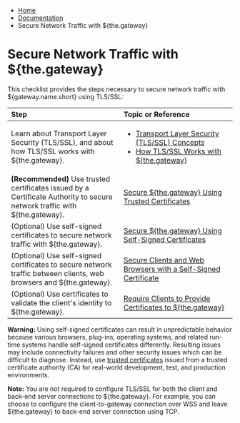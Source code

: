 -   [Home](../../index.md)
-   [Documentation](../index.md)
-   Secure Network Traffic with ${the.gateway}

Secure Network Traffic with ${the.gateway}
==========================================

This checklist provides the steps necessary to secure network traffic with ${gateway.name.short} using TLS/SSL:

<table>
<colgroup>
<col width="50%" />
<col width="50%" />
</colgroup>
<thead>
<tr class="header">
<th align="left">Step</th>
<th align="left">Topic or Reference</th>
</tr>
</thead>
<tbody>
<tr class="odd">
<td align="left">Learn about Transport Layer Security (TLS/SSL), and about how TLS/SSL works with ${the.gateway}.</td>
<td align="left"><ul>
<li><a href="c_tls.md">Transport Layer Security (TLS/SSL) Concepts</a></li>
<li><a href="u_tls_works.md">How TLS/SSL Works with ${the.gateway}</a></li>
</ul></td>
</tr>
<tr class="even">
<td align="left"><strong>(Recommended)</strong> Use trusted certificates issued by a Certificate Authority to secure network traffic with ${the.gateway}.</td>
<td align="left"><a href="p_tls_trusted.md">Secure ${the.gateway} Using Trusted Certificates</a></td>
</tr>
<tr class="odd">
<td align="left">(Optional) Use self-signed certificates to secure network traffic with ${the.gateway}.</td>
<td align="left"><a href="p_tls_selfsigned.md">Secure ${the.gateway} Using Self-Signed Certificates</a></td>
</tr>
<tr class="even">
<td align="left">(Optional) Use self-signed certificates to secure network traffic between clients, web browsers and ${the.gateway}.</td>
<td align="left"><a href="p_tls_clientapp.md">Secure Clients and Web Browsers with a Self-Signed Certificate</a></td>
</tr>
<tr class="odd">
<td align="left">(Optional) Use certificates to validate the client's identity to ${the.gateway}.</td>
<td align="left"><a href="p_tls_mutualauth.md">Require Clients to Provide Certificates to ${the.gateway}</a></td>
</tr>
</tbody>
</table>

<span class="alert">**Warning:** Using self-signed certificates can result in unpredictable behavior because various browsers, plug-ins, operating systems, and related run-time systems handle self-signed certificates differently. Resulting issues may include connectivity failures and other security issues which can be difficult to diagnose. Instead, use [trusted certificates](p_tls_trusted.md) issued from a trusted certificate authority (CA) for real-world development, test, and production environments.</span>

**Note:** You are not required to configure TLS/SSL for both the client and back-end server connections to ${the.gateway}. For example, you can choose to configure the client-to-gateway connection over WSS and leave ${the.gateway} to back-end server connection using TCP.


